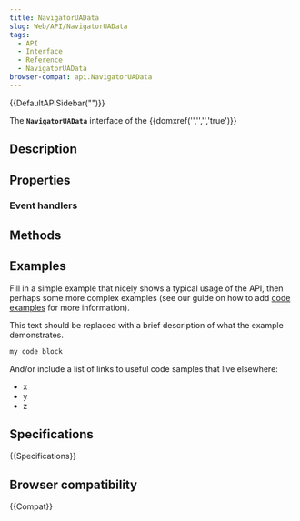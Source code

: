 ```yaml
---
title: NavigatorUAData
slug: Web/API/NavigatorUAData
tags:
  - API
  - Interface
  - Reference
  - NavigatorUAData
browser-compat: api.NavigatorUAData
---
```

{{DefaultAPISidebar("")}}

The **`NavigatorUAData`** interface of the {{domxref('','','','true')}} 

## Description

 

## Properties



### Event handlers



## Methods



## Examples

Fill in a simple example that nicely shows a typical usage of the API, then perhaps some more complex examples (see our guide on how to add [code examples](/en-US/docs/MDN/Contribute/Structures/Code_examples) for more information).

This text should be replaced with a brief description of what the example demonstrates.

```js
my code block
```

And/or include a list of links to useful code samples that live elsewhere:

*   x
*   y
*   z

## Specifications

{{Specifications}}

## Browser compatibility

{{Compat}}

